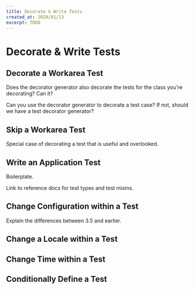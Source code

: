 ```yaml
---
title: Decorate & Write Tests
created_at: 2020/01/13
excerpt: TODO
---
```


# Decorate & Write Tests


## Decorate a Workarea Test

Does the decorator generator also decorate the tests for the class you're decorating?
Can it?

Can you use the decorator generator to decorate a test case?
If not, should we have a test decorator generator?


## Skip a Workarea Test

Special case of decorating a test that is useful and overlooked.


## Write an Application Test

Boilerplate.

Link to reference docs for test types and test mixins.


## Change Configuration within a Test

Explain the differences between 3.5 and earlier.


## Change a Locale within a Test


## Change Time within a Test


## Conditionally Define a Test
